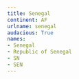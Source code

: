 ```yaml
---
title: Senegal
continent: AF
urlname: senegal
audacious: True
names:
- Senegal
- Republic of Senegal
- SN
- SEN
---
```

